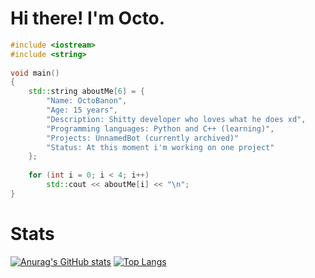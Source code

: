 # Hi there! I'm Octo.

```C++
#include <iostream>
#include <string>
 
void main()
{
    std::string aboutMe[6] = {
        "Name: OctoBanon", 
        "Age: 15 years", 
        "Description: Shitty developer who loves what he does xd", 
        "Programming languages: Python and C++ (learning)",
        "Projects: UnnamedBot (currently archived)"
        "Status: At this moment i'm working on one project"
    };
 
    for (int i = 0; i < 4; i++)
        std::cout << aboutMe[i] << "\n";
}
```

# Stats
[![Anurag's GitHub stats](https://github-readme-stats.vercel.app/api?username=OctoBanon-Main&theme=dark)](https://github.com/anuraghazra/github-readme-stats)
[![Top Langs](https://github-readme-stats.vercel.app/api/top-langs/?username=OctoBanon-Main&theme=dark&layout=compact)](https://github.com/anuraghazra/github-readme-stats)
